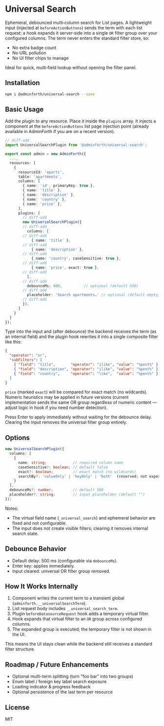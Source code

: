 # Universal Search

Ephemeral, debounced multi‑column search for List pages. A lightweight input (injected at `beforeActionButtons`) sends the term with each list request; a hook expands it server‑side into a single `OR` filter group over your configured columns. The term never enters the standard filter store, so:

- No extra badge count
- No URL pollution
- No UI filter chips to manage

Ideal for quick, multi‑field lookup without opening the filter panel.

## Installation

```bash
npm i @adminforth/universal-search --save
```

## Basic Usage

Add the plugin to any resource. Place it inside the `plugins` array. It injects a component at the `beforeActionButtons` list page injection point (already available in AdminForth if you are on a recent version).

```ts title="./resources/apartments.ts"
// diff-add
import UniversalSearchPlugin from '@adminforth/universal-search';

export const admin = new AdminForth({
  ...,
  resources: [
    {
      resourceId: 'aparts',
      table: 'apartments',
      columns: [
        { name: 'id', primaryKey: true },
        { name: 'title' },
        { name: 'description' },
        { name: 'country' },
        { name: 'price' },
      ],
      plugins: [
        // diff-add
        new UniversalSearchPlugin({
        // diff-add
          columns: [
        // diff-add
            { name: 'title' },
        // diff-add
            { name: 'description' },
        // diff-add
            { name: 'country', caseSensitive: true },
        // diff-add
            { name: 'price', exact: true },
        // diff-add
          ],
        // diff-add
          debounceMs: 400,          // optional (default 500)
        // diff-add
          placeholder: 'Search apartments…' // optional (default empty string)
        // diff-add
        }),
      ]
    }
  ]
});
```

Type into the input and (after debounce) the backend receives the term (as an internal field) and the plugin hook rewrites it into a single composite filter like this:

```json
{
  "operator": "or",
  "subFilters": [
    { "field": "title",       "operator": "ilike", "value": "%pent%" },
    { "field": "description", "operator": "ilike", "value": "%pent%" },
    { "field": "country",     "operator": "like",  "value": "%pent%" }
  ]
}
```

`price` (marked `exact`) will be compared for exact match (no wildcards). Numeric heuristics may be applied in future versions (current implementation sends the same OR group regardless of numeric content — adjust logic in hook if you need number detection).

Press Enter to apply immediately without waiting for the debounce delay. Clearing the input removes the universal filter group entirely.

## Options

```ts
new UniversalSearchPlugin({
  columns: [
    {
      name: string;            // required column name
      caseSensitive?: boolean; // default false
      exact?: boolean;         // exact match (no wildcards)
      searchBy?: 'valueOnly' | 'keyOnly' | 'both'  (reserved; not exposed yet in public docs)
    }
  ],
  debounceMs?: number;         // default 500
  placeholder?: string;        // input placeholder (default "")
});
```

Notes:
- The virtual field name (`_universal_search`) and ephemeral behavior are fixed and not configurable.
- The input does not create visible filters; clearing it removes internal search state.

## Debounce Behavior

- Default delay: 500 ms (configurable via `debounceMs`).
- Enter key: applies immediately.
- Input cleared: universal OR filter group removed.

## How It Works Internally

1. Component writes the current term to a transient global (`adminforth.__universalSearchTerm`).
2. List request body includes `__universal_search_term`.
3. Plugin `beforeDatasourceRequest` hook adds a temporary virtual filter.
4. Hook expands that virtual filter to an `OR` group across configured columns.
5. The expanded group is executed; the temporary filter is not shown in the UI.

This means the UI stays clean while the backend still receives a standard filter structure.

## Roadmap / Future Enhancements

- Optional multi-term splitting (turn "foo bar" into two groups)
- Enum label / foreign key label search exposure
- Loading indicator & progress feedback
- Optional persistence of the last term per resource

## License

MIT
